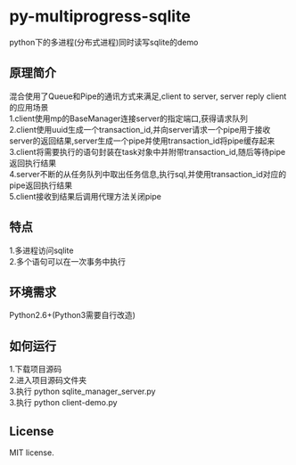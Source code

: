 py-multiprogress-sqlite
===
  python下的多进程(分布式进程)同时读写sqlite的demo  
  
原理简介
----
  混合使用了Queue和Pipe的通讯方式来满足,client to server, server reply client的应用场景  
  1.client使用mp的BaseManager连接server的指定端口,获得请求队列  
  2.client使用uuid生成一个transaction_id,并向server请求一个pipe用于接收server的返回结果,server生成一个pipe并使用transaction_id将pipe缓存起来  
  3.client将需要执行的语句封装在task对象中并附带transaction_id,随后等待pipe返回执行结果  
  4.server不断的从任务队列中取出任务信息,执行sql,并使用transaction_id对应的pipe返回执行结果  
  5.client接收到结果后调用代理方法关闭pipe  
  
特点
---
  1.多进程访问sqlite  
  2.多个语句可以在一次事务中执行  
  
环境需求
---
  Python2.6+(Python3需要自行改造)  
  
如何运行
---
  1.下载项目源码  
  2.进入项目源码文件夹  
  3.执行 python sqlite_manager_server.py  
  3.执行 python client-demo.py  
  
License
---
  MIT license.
